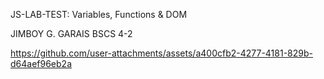  JS-LAB-TEST: Variables, Functions & DOM

JIMBOY G. GARAIS
BSCS 4-2

https://github.com/user-attachments/assets/a400cfb2-4277-4181-829b-d64aef96eb2a
